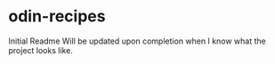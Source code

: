# odin-recipes
Initial Readme
Will be updated upon completion when I know what the project looks like.
